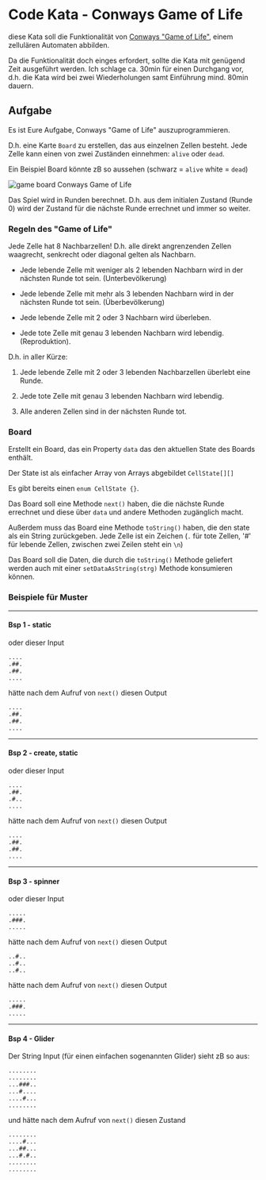 # Code Kata - Conways Game of Life

diese Kata soll die Funktionalität von [Conways "Game of Life"](https://en.wikipedia.org/wiki/Conway%27s_Game_of_Life), einem zellulären Automaten abbilden.

Da die Funktionalität doch einges erfordert, sollte die Kata mit genügend Zeit ausgeführt werden. Ich schlage ca. 30min für einen Durchgang vor, d.h. die Kata wird bei zwei Wiederholungen samt Einführung mind. 80min dauern.

## Aufgabe

Es ist Eure Aufgabe, Conways "Game of Life" auszuprogrammieren.

D.h. eine Karte `Board` zu erstellen, das aus einzelnen Zellen besteht. Jede Zelle kann einen von zwei Zuständen einnehmen: `alive` oder `dead`.

Ein Beispiel Board könnte zB so aussehen (schwarz = `alive` white = `dead`)

![game board Conways Game of Life](https://upload.wikimedia.org/wikipedia/commons/thumb/e/e0/Game_of_life_glider_gun.svg/610px-Game_of_life_glider_gun.svg.png)

Das Spiel wird in Runden berechnet. D.h. aus dem initialen Zustand (Runde 0) wird der Zustand für die nächste Runde errechnet und immer so weiter.

### Regeln des "Game of Life"

Jede Zelle hat 8 Nachbarzellen! D.h. alle direkt angrenzenden Zellen waagrecht, senkrecht oder diagonal gelten als Nachbarn.

- Jede lebende Zelle mit weniger als 2 lebenden Nachbarn wird in der nächsten Runde tot sein. (Unterbevölkerung)

- Jede lebende Zelle mit mehr als 3 lebenden Nachbarn wird in der nächsten Runde tot sein. (Überbevölkerung)

- Jede lebende Zelle mit 2 oder 3 Nachbarn wird überleben.

- Jede tote Zelle mit genau 3 lebenden Nachbarn wird lebendig. (Reproduktion).

D.h. in aller Kürze:

1. Jede lebende Zelle mit 2 oder 3 lebenden Nachbarzellen überlebt eine Runde.

1. Jede tote Zelle mit genau 3 lebenden Nachbarn wird lebendig.

1. Alle anderen Zellen sind in der nächsten Runde tot.

### Board

Erstellt ein Board, das ein Property `data` das den aktuellen State des Boards enthält.

Der State ist als einfacher Array von Arrays abgebildet `CellState[][]`

Es gibt bereits einen `enum CellState {}`.

Das Board soll eine Methode `next()` haben, die die nächste Runde errechnet und diese über `data` und andere Methoden zugänglich macht.

Außerdem muss das Board eine Methode `toString()` haben, die den state als ein String zurückgeben. Jede Zelle ist ein Zeichen (`.` für tote Zellen, '#' für lebende Zellen, zwischen zwei Zeilen steht ein `\n`)

Das Board soll die Daten, die durch die `toString()` Methode geliefert werden auch mit einer `setDataAsString(strg)` Methode konsumieren können.

### Beispiele für Muster

-----
#### Bsp 1 - static

oder dieser Input
```
....
.##.
.##.
....
```
hätte nach dem Aufruf von `next()` diesen Output
```
....
.##.
.##.
....
```

-----
#### Bsp 2 - create, static

oder dieser Input
```
....
.##.
.#..
....
```
hätte nach dem Aufruf von `next()` diesen Output
```
....
.##.
.##.
....
```

-----
#### Bsp 3 - spinner

oder dieser Input
```
.....
.###.
.....
```
hätte nach dem Aufruf von `next()` diesen Output
```
..#..
..#..
..#..
```
hätte nach dem Aufruf von `next()` diesen Output
```
.....
.###.
.....
```
-----
#### Bsp 4 - Glider

Der String Input (für einen einfachen sogenannten Glider) sieht zB so aus:

```
........
........
...###..
...#....
....#...
........
```
und hätte nach dem Aufruf von `next()` diesen Zustand

```
........
....#...
...##...
...#.#..
........
........
```

